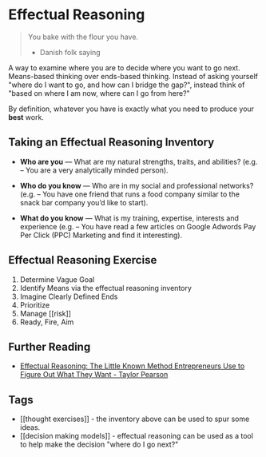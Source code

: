 # Effectual Reasoning

> You bake with the flour you have.
> - Danish folk saying

A way to examine where you are to decide where you want to go next. Means-based thinking over ends-based thinking. Instead of asking yourself "where do I want to go, and how can I bridge the gap?", instead think of "based on where I am now, where can I go from here?" 

By definition, whatever you have is exactly what you need to produce your **best** work.

## Taking an Effectual Reasoning Inventory

- **Who are you** — What are my natural strengths, traits, and abilities? (e.g. – You are a very analytically minded person). 

- **Who do you know** — Who are in my social and professional networks? (e.g. – You have one friend that runs a food company similar to the snack bar company you’d like to start).

- **What do you know** — What is my training, expertise, interests and experience (e.g. – You have read a few articles on Google Adwords Pay Per Click (PPC) Marketing and find it interesting).

## Effectual Reasoning Exercise
1. Determine Vague Goal
2. Identify Means via the effectual reasoning inventory
3. Imagine Clearly Defined Ends
4. Prioritize
5. Manage [[risk]]
6. Ready, Fire, Aim


## Further Reading 

- [Effectual Reasoning: The Little Known Method Entrepreneurs Use to Figure Out What They Want - Taylor Pearson](https://taylorpearson.me/what-do-i-want/)

## Tags
- [[thought exercises]] - the inventory above can be used to spur some ideas.
- [[decision making models]] - effectual reasoning can be used as a tool to help make the decision "where do I go next?"